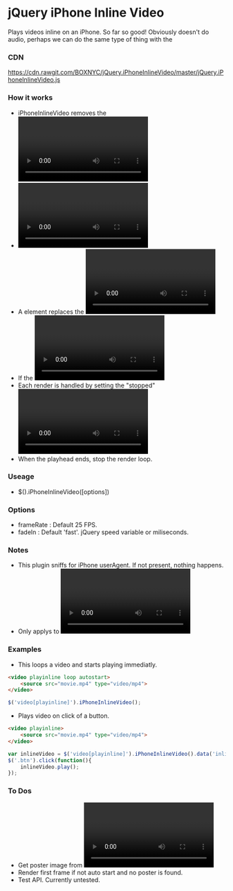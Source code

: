 # jQuery iPhone Inline Video
Plays videos inline on an iPhone. So far so good! Obviously doesn't do audio, perhaps we can do the same type of thing with the <audio> tag...

### CDN
https://cdn.rawgit.com/BOXNYC/jQuery.iPhoneInlineVideo/master/jQuery.iPhoneInlineVideo.js

### How it works
- iPhoneInlineVideo removes the <video> element's autoplay attribute. If not, and an inline video element is added later, the fullscreen iPhone mode will happen.
- <video> element removed from DOM. This is good so you can't see the real player or it's controls.
- A <canvas> element replaces the <video> element in the DOM. 
- If the <video> element had autoplay attribute, then it begins the rendering loop. If not call inlineVideo.play(); Example below.
- Each render is handled by setting the "stopped" <video> player's currentTime, then drawing it's graphic data to our <canvas> image's context.
- When the playhead ends, stop the render loop.

### Useage
- $().iPhoneInlineVideo([options])

### Options
- frameRate : Default 25 FPS.
- fadeIn : Default 'fast'. jQuery speed variable or miliseconds.

### Notes
- This plugin sniffs for iPhone userAgent. If not present, nothing happens.
- Only applys to <video> elements with the playinline attribute.

### Examples
- This loops a video and starts playing immediatly.
```html
<video playinline loop autostart>
    <source src="movie.mp4" type="video/mp4">
</video>
```
```javascript
$('video[playinline]').iPhoneInlineVideo();
```

- Plays video on click of a button.
```html
<video playinline>
    <source src="movie.mp4" type="video/mp4">
</video>
```
```javascript
var inlineVideo = $('video[playinline]').iPhoneInlineVideo().data('inlineVideo');
$('.btn').click(function(){
    inlineVideo.play();
});
```

### To Dos
- Get poster image from <video> and render it to canvas on beggining of non-autoplayed videos, and show on non-looped videos if the option.showPosterAtEnd is true.
- Render first frame if not auto start and no poster is found.
- Test API. Currently untested.
